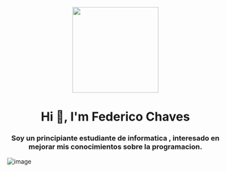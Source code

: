 <div id="header" align="center">
  <img src="<iframe src="![image](https://github.com/FedericoChaves/FedericoChaves/assets/134987073/1961fe7b-554b-4127-bf54-3d35f4e2b44c)" width="200" />
  <h1 align="center">Hi 👋, I'm Federico Chaves</h1>                                                                             
  <h3 align= "center">Soy un principiante estudiante de informatica , interesado en mejorar mis conocimientos sobre la programacion.
                     </h3>                  
                     </div>


![image](https://github.com/FedericoChaves/FedericoChaves/assets/134987073/1961fe7b-554b-4127-bf54-3d35f4e2b44c)
